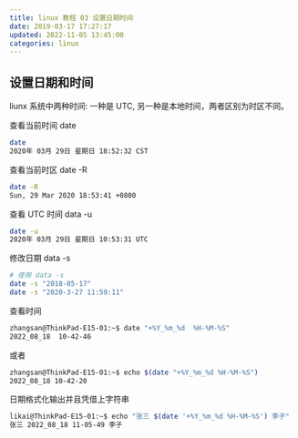```yaml
---
title: linux 教程 03 设置日期时间
date: 2019-03-17 17:27:17
updated: 2022-11-05 13:45:00
categories: linux
---
```


## 设置日期和时间

liunx 系统中两种时间: 一种是 UTC, 另一种是本地时间，两者区别为时区不同。

查看当前时间 date

```sh
date
2020年 03月 29日 星期日 18:52:32 CST
```

查看当前时区 date -R

```sh
date -R
Sun, 29 Mar 2020 18:53:41 +0800
```

查看 UTC 时间 data -u

```sh
date -u
2020年 03月 29日 星期日 10:53:31 UTC
```

修改日期 data -s

```sh
# 使用 data -s
date -s "2018-05-17"
date -s "2020-3-27 11:59:11"
```

查看时间

```sh
zhangsan@ThinkPad-E15-01:~$ date "+%Y_%m_%d  %H-%M-%S"
2022_08_18  10-42-46
```

或者

```sh
zhangsan@ThinkPad-E15-01:~$ echo $(date "+%Y_%m_%d %H-%M-%S")
2022_08_18 10-42-20
```

日期格式化输出并且凭借上字符串

```sh
likai@ThinkPad-E15-01:~$ echo "张三 $(date '+%Y_%m_%d %H-%M-%S') 李子"
张三 2022_08_18 11-05-49 李子
```
